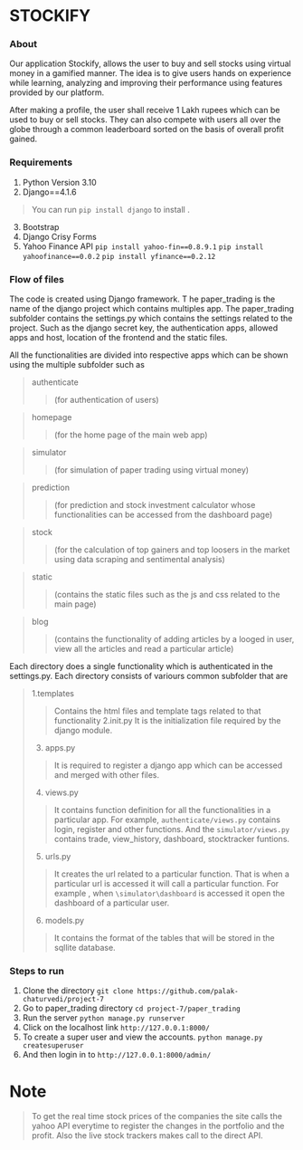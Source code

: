 # STOCKIFY
### About
Our application Stockify, allows the user to buy and sell stocks using virtual money in a gamified manner. The idea is to give users hands on experience while learning, analyzing and improving their performance using features provided by our platform.

After making a profile, the user shall receive 1 Lakh rupees which can be used to buy or sell stocks. They can also compete with users all over the globe through a common leaderboard sorted on the basis of overall profit gained. 


### Requirements

1. Python Version 3.10
2. Django==4.1.6 
>You can run ```pip install django``` to install .
3. Bootstrap
4. Django Crisy Forms
5. Yahoo Finance API
```pip install yahoo-fin==0.8.9.1``` 
```pip install yahoofinance==0.0.2```
```pip install yfinance==0.2.12```

### Flow of files 
The code is created using Django framework. T
he paper_trading is the name of the django project which contains multiples app. 
The paper_trading subfolder contains the settings.py which contains the settings related to the project. Such as the django secret key, the authentication apps, allowed apps and host, location of the frontend and the static files. 

All the functionalities are divided into respective apps which can be shown using the multiple subfolder such as 
>authenticate 
>>(for authentication of users)
 
>homepage 
> >(for the home page of the main web app) 
 
>simulator 
> >(for simulation of paper trading using virtual money)

> prediction 
> >(for prediction and stock investment calculator whose functionalities can be accessed from the dashboard page)

> stock 
> >(for the calculation of top gainers and top loosers in the market using data scraping and sentimental analysis) 

> static 
> >(contains the static files such as the js and css related to the main page)

> blog 
> >(contains the functionality of adding articles by a looged in user, view all the articles and read a particular article) 
 
Each directory does a single functionality which is authenticated in the settings.py. Each directory consists of variours common subfolder that are
> 1.templates 
> >Contains the html files and template tags related to that functionality
>2.init.py 
> >It is the initialization file required by the django module.
>3. apps.py
>> It is required to register a django app which can be accessed and merged with other files.
>4. views.py 
>>It contains function definition for all the functionalities in a particular app. For example, ```authenticate/views.py``` contains login, register and other functions. And the ```simulator/views.py``` contains trade, view_history, dashboard, stocktracker funtions.
> 5. urls.py
>> It creates the url related to a particular function. That is when a particular url is accessed it will call a particular function. For example , when ```\simulator\dashboard``` is accessed it open the dashboard of a particular user.
> 6. models.py 
> >It contains the format of the tables that will be stored in the sqllite database. 

### Steps to run
1. Clone the directory 
```git clone https://github.com/palak-chaturvedi/project-7```
2. Go to paper_trading directory ```cd project-7/paper_trading```
3. Run the server ```python manage.py runserver```
4. Click on the localhost link ```http://127.0.0.1:8000/```
5. To create a super user and view the accounts. 
```python manage.py createsuperuser```
6. And then login in to ```http://127.0.0.1:8000/admin/``` 

# Note 
>To get the real time stock prices of the companies the site calls the yahoo API everytime to register the changes in the portfolio and the profit. Also the live stock trackers makes call to the direct API.